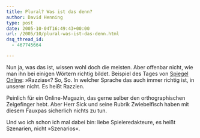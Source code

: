 ```yaml
---
title: Plural? Was ist das denn?
author: David Henning
type: post
date: 2005-10-04T16:49:43+00:00
url: /2005/10/plural-was-ist-das-denn.html
dsq_thread_id:
  - 467745664

---
```

Nun ja, was das ist, wissen wohl doch die meisten. Aber offenbar nicht, wie man ihn bei einigen Wörtern richtig bildet. Beispiel des Tages von [Spiegel Online][1]: »Razzias«? So, So. In welcher Sprache das auch immer richtig ist, in unserer nicht. Es heißt Razzien.
  
Peinlich für ein Online-Magazin, das gerne selber den orthographischen Zeigefinger hebt. Aber Herr Sick und seine Rubrik Zwiebelfisch haben mit diesem Fauxpas sicherlich nichts zu tun.

Und wo ich schon ich mal dabei bin: liebe Spieleredakteure, es heißt Szenarien, nicht »Szenarios«.

 [1]: http://www.spiegel.de/sport/fussball/0,1518,378046,00.html